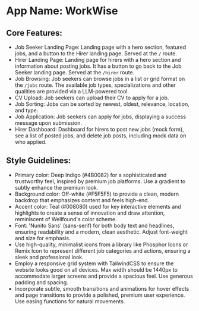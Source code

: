 # **App Name**: WorkWise

## Core Features:

- Job Seeker Landing Page: Landing page with a hero section, featured jobs, and a button to the Hirer landing page. Served at the `/` route.
- Hirer Landing Page: Landing page for hirers with a hero section and information about posting jobs. It has a button to go back to the Job Seeker landing page. Served at the `/hirer` route.
- Job Browsing: Job seekers can browse jobs in a list or grid format on the `/jobs` route. The available job types, specializations and other qualities are provided via a LLM-powered tool.
- CV Upload: Job seekers can upload their CV to apply for a job.
- Job Sorting: Jobs can be sorted by newest, oldest, relevance, location, and type.
- Job Application: Job seekers can apply for jobs, displaying a success message upon submission.
- Hirer Dashboard: Dashboard for hirers to post new jobs (mock form), see a list of posted jobs, and delete job posts, including mock data on who applied.

## Style Guidelines:

- Primary color: Deep Indigo (#4B0082) for a sophisticated and trustworthy feel, inspired by premium job platforms. Use a gradient to subtly enhance the premium look.
- Background color: Off-white (#F5F5F5) to provide a clean, modern backdrop that emphasizes content and feels high-end.
- Accent color: Teal (#008080) used for key interactive elements and highlights to create a sense of innovation and draw attention, reminiscent of Wellfound's color scheme.
- Font: 'Nunito Sans' (sans-serif) for both body text and headlines, ensuring readability and a modern, clean aesthetic. Adjust font-weight and size for emphasis.
- Use high-quality, minimalist icons from a library like Phosphor Icons or Remix Icon to represent different job categories and actions, ensuring a sleek and professional look.
- Employ a responsive grid system with TailwindCSS to ensure the website looks good on all devices. Max width should be 1440px to accommodate larger screens and provide a spacious feel. Use generous padding and spacing.
- Incorporate subtle, smooth transitions and animations for hover effects and page transitions to provide a polished, premium user experience. Use easing functions for natural movements.
